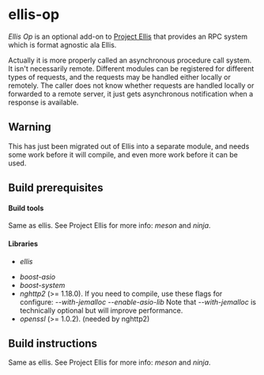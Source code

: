 # ellis-op

*Ellis Op* is an optional add-on to [Project Ellis](../ellis/README.md) that
provides an RPC system which is format agnostic ala Ellis.

Actually it is more properly called an asynchronous procedure call system.  It
isn't necessarily remote.  Different modules can be registered for different
types of requests, and the requests may be handled either locally or remotely.
The caller does not know whether requests are handled locally or forwarded to
a remote server, it just gets asynchronous notification when a response is
available.

## Warning

This has just been migrated out of Ellis into a separate module, and needs
some work before it will compile, and even more work before it can be used.

## Build prerequisites

#### Build tools

Same as ellis.  See Project Ellis for more info: *meson* and *ninja*.

#### Libraries

* *ellis*
- *boost-asio*
- *boost-system*
- *nghttp2* (>= 1.18.0). If you need to compile, use these flags for
  configure:
  *--with-jemalloc --enable-asio-lib*
  Note that *--with-jemalloc* is technically optional but will improve
  performance.
- *openssl* (>= 1.0.2). (needed by nghttp2)

## Build instructions

Same as ellis.  See Project Ellis for more info: *meson* and *ninja*.

